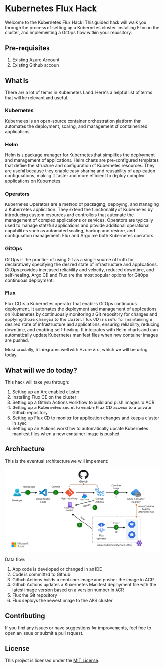 # Kubernetes Flux Hack

Welcome to the Kubernetes Flux Hack! This guided hack will walk you through the process of setting up a Kubernetes cluster, installing Flux on the cluster, and implementing a GitOps flow within your repository.

## Pre-requisites

1. Existing Azure Account
2. Existing Github accoun

## What Is

There are a lot of terms in Kubernetes Land. Here's a helpful list of terms that will be relevant and useful.

### Kubernetes

Kubernetes is an open-source container orchestration platform that automates the deployment, scaling, and management of containerized applications.

### Helm

Helm is a package manager for Kubernetes that simplifies the deployment and management of applications. Helm charts are pre-configured templates that define the structure and configuration of Kubernetes resources. They are useful because they enable easy sharing and reusability of application configurations, making it faster and more efficient to deploy complex applications on Kubernetes.

### Operators

Kubernetes Operators are a method of packaging, deploying, and managing a Kubernetes application. They extend the functionality of Kubernetes by introducing custom resources and controllers that automate the management of complex applications or services. Operators are typically used to manage stateful applications and provide additional operational capabilities such as automated scaling, backup and restore, and configuration management. Flux and Argo are both Kubernetes operators.

### GitOps

GitOps is the practice of using Git as a single source of truth for declaratively specifying the desired state of infrastructure and applications. GitOps provides increased reliability and velocity, reduced downtime, and self-healing. Argo CD and Flux are the most popular options for GitOps continuous deployment.

### Flux

Flux CD is a Kubernetes operator that enables GitOps continuous deployment. It automates the deployment and management of applications on Kubernetes by continuously monitoring a Git repository for changes and applying those changes to the cluster. Flux CD is useful for maintaining a desired state of infrastructure and applications, ensuring reliability, reducing downtime, and enabling self-healing. It integrates with Helm charts and can automatically update Kubernetes manifest files when new container images are pushed.

Most crucially, it integrates well with Azure Arc, which we will be using today.

## What will we do today?

This hack will take you through:

1. Setting up an Arc enabled cluster.
2. Installing Flux CD on the cluster
3. Setting up a Github Actions workflow to build and push images to ACR
4. Setting up a Kubernetes secret to enable Flux CD access to a private Github repository
5. Setting up Flux CD to monitor for application changes and keep a cluster in sync
6. Setting up an Actions workflow to automatically update Kubernetes manifest files when a new container image is pushed

## Architecture

This is the eventual architecture we will implement:

![Architecture](./Images/gitops-ci-cd-flux-cd.png)

Data flow:

1. App code is developed or changed in an IDE
2. Code is committed to Github
3. Github Actions builds a container image and pushes the image to ACR
4. Github Actions updates a Kubernetes Manifest deployment file with the latest image version based on a version number in ACR
5. Flux the Git repository
6. Flux deploys the newest image to the AKS cluster

## Contributing

If you find any issues or have suggestions for improvements, feel free to open an issue or submit a pull request.

## License

This project is licensed under the [MIT License](LICENSE).
